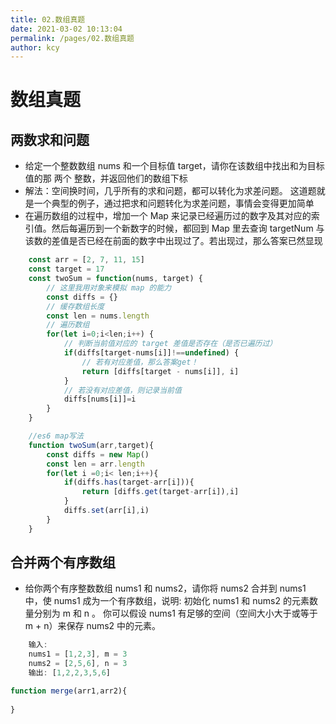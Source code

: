 ```yaml
---
title: 02.数组真题
date: 2021-03-02 10:13:04
permalink: /pages/02.数组真题
author: kcy
---
```


# 数组真题

## 两数求和问题
* 给定一个整数数组 nums 和一个目标值 target，请你在该数组中找出和为目标值的那 两个 整数，并返回他们的数组下标
* 解法：空间换时间，几乎所有的求和问题，都可以转化为求差问题。 这道题就是一个典型的例子，通过把求和问题转化为求差问题，事情会变得更加简单
* 在遍历数组的过程中，增加一个 Map 来记录已经遍历过的数字及其对应的索引值。然后每遍历到一个新数字的时候，都回到 Map 里去查询 targetNum 与该数的差值是否已经在前面的数字中出现过了。若出现过，那么答案已然显现

```javascript
    const arr = [2, 7, 11, 15]
    const target = 17
    const twoSum = function(nums, target) {
        // 这里我用对象来模拟 map 的能力
        const diffs = {}
        // 缓存数组长度
        const len = nums.length
        // 遍历数组
        for(let i=0;i<len;i++) {
            // 判断当前值对应的 target 差值是否存在（是否已遍历过）
            if(diffs[target-nums[i]]!==undefined) {
                // 若有对应差值，那么答案get！
                return [diffs[target - nums[i]], i]
            }
            // 若没有对应差值，则记录当前值
            diffs[nums[i]]=i
        }
    }

    //es6 map写法
    function twoSum(arr,target){
        const diffs = new Map()
        const len = arr.length
        for(let i =0;i< len;i++){
            if(diffs.has(target-arr[i])){
                return [diffs.get(target-arr[i]),i]
            }
            diffs.set(arr[i],i)
        }
    }
```

## 合并两个有序数组
* 给你两个有序整数数组 nums1 和 nums2，请你将 nums2 合并到 nums1 中，使 nums1 成为一个有序数组，说明: 初始化 nums1 和 nums2 的元素数量分别为 m 和 n 。 你可以假设 nums1 有足够的空间（空间大小大于或等于 m + n）来保存 nums2 中的元素。
```javascript
    输入:
    nums1 = [1,2,3], m = 3
    nums2 = [2,5,6], n = 3
    输出: [1,2,2,3,5,6]

```

```javascript
function merge(arr1,arr2){
    
}
```